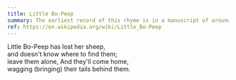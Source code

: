 ```yaml
---
title: Little Bo-Peep
summary: The earliest record of this rhyme is in a manuscript of around 1805, which contains only the first verse which references the adult Bo Peep , called 'Little' because she was short and not because she was underage.
ref: https://en.wikipedia.org/wiki/Little_Bo-Peep
---
```

Little Bo-Peep has lost her sheep,  
and doesn't know where to find them;  
leave them alone, And they'll come home,  
wagging (bringing) their tails behind them.  
